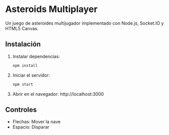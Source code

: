 # Asteroids Multiplayer

Un juego de asteroides multijugador implementado con Node.js, Socket.IO y HTML5 Canvas.

## Instalación

1. Instalar dependencias:
   ```bash
   npm install
   ```

2. Iniciar el servidor:
   ```bash
   npm start
   ```

3. Abrir en el navegador:
   http://localhost:3000

## Controles
- Flechas: Mover la nave
- Espacio: Disparar
